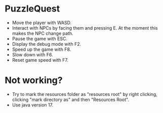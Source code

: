 # PuzzleQuest
- Move the player with WASD.
- Interact with NPCs by facing them and pressing E. At the moment this makes the NPC change path.
- Pause the game with ESC.
- Display the debug mode with F2.
- Speed up the game with F8.
- Slow down with F6.
- Reset game speed with F7.

# Not working?
- Try to mark the resources folder as "resources root" by right clicking, clicking "mark directory as" and then "Resources Root".
- Use java version 17.
